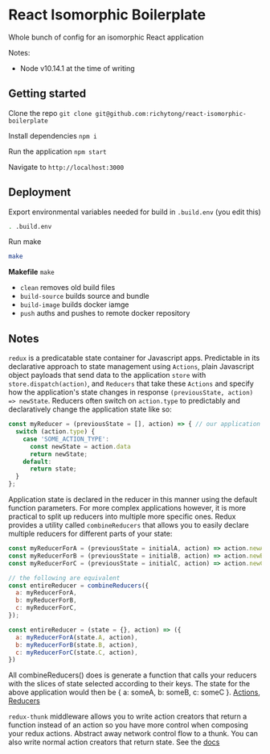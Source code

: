 # React Isomorphic Boilerplate
Whole bunch of config for an isomorphic React application

Notes:
  - Node v10.14.1 at the time of writing

## Getting started
Clone the repo `git clone git@github.com:richytong/react-isomorphic-boilerplate`

Install dependencies `npm i`

Run the application `npm start`

Navigate to `http://localhost:3000`

## Deployment
Export environmental variables needed for build in `.build.env` (you edit this)
```bash
. .build.env
```

Run make
```bash
make
```

<b>Makefile</b>
`make`
  - `clean` removes old build files
  - `build-source` builds source and bundle
  - `build-image` builds docker iamge
  - `push` auths and pushes to remote docker repository

## Notes
`redux` is a predicatable state container for Javascript apps. Predictable in its declarative approach to state management using `Actions`, plain Javascript object payloads that send data to the application `store` with `store.dispatch(action)`, and `Reducers` that take these `Actions` and specify how the application's state changes in response `(previousState, action) => newState`. Reducers often switch on `action.type` to predictably and declaratively change the application state like so:
```Javascript
const myReducer = (previousState = [], action) => { // our application state is an array
  switch (action.type) {
    case 'SOME_ACTION_TYPE':
      const newState = action.data
      return newState;
    default:
      return state;
  }
};
```
Application state is declared in the reducer in this manner using the default function parameters. For more complex applications however, it is more practical to split up reducers into multiple more specific ones. Redux provides a utility called ```combineReducers``` that allows you to easily declare multiple reducers for different parts of your state:
```Javascript
const myReducerForA = (previousState = initialA, action) => action.newA;
const myReducerForB = (previousState = initialB, action) => action.newB;
const myReducerForC = (previousState = initialC, action) => action.newC;

// the following are equivalent
const entireReducer = combineReducers({
  a: myReducerForA,
  b: myReducerForB,
  c: myReducerForC,
});

const entireReducer = (state = {}, action) => ({
  a: myReducerForA(state.A, action),
  b: myReducerForB(state.B, action),
  c: myReducerForC(state.C, action),
})
```
All combineReducers() does is generate a function that calls your reducers with the slices of state selected according to their keys. The state for the above application would then be { a: someA, b: someB, c: someC }. [Actions](https://redux.js.org/basics/actions), [Reducers](https://redux.js.org/basics/reducers)

```redux-thunk``` middleware allows you to write action creators that return a function instead of an action so you have more control when composing your redux actions. Abstract away network control flow to a thunk. You can also write normal action creators that return state. See the [docs](https://www.npmjs.com/package/redux-thunk)
